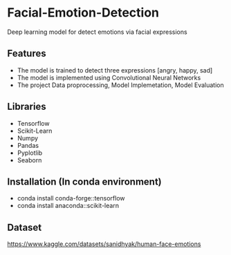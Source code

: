 # Facial-Emotion-Detection
Deep learning model for detect emotions via facial expressions 

## Features
- The model is trained to detect three expressions [angry, happy, sad]
- The model is implemented using Convolutional Neural Networks
- The project Data proprocessing, Model Implemetation, Model Evaluation

## Libraries
- Tensorflow
- Scikit-Learn
- Numpy
- Pandas
- Pyplotlib
- Seaborn

## Installation (In conda environment)
- conda install conda-forge::tensorflow
- conda install anaconda::scikit-learn

## Dataset
https://www.kaggle.com/datasets/sanidhyak/human-face-emotions
